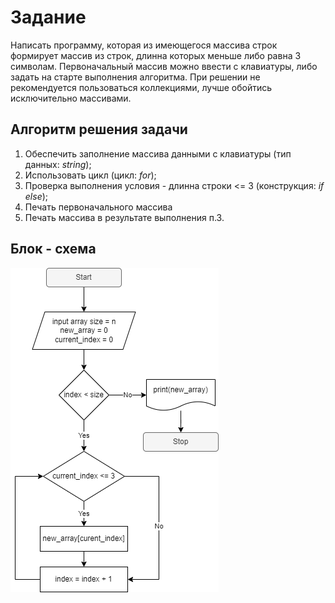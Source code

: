 # Задание 
Написать программу, которая из имеющегося массива строк формирует массив из строк, длинна которых меньше либо равна 3 символам. Первоначальный массив можно ввести с клавиатуры, либо задать на старте выполнения алгоритма. При решении не рекомендуется пользоваться коллекциями, лучше обойтись исключительно массивами.

## Алгоритм решения задачи
1. Обеспечить заполнение массива данными с клавиатуры (тип данных: *string*);
2. Использовать цикл (цикл: *for*);
3. Проверка выполнения условия - длинна строки <= 3 (конcтрукция: *if else*); 
4. Печать первоначального массива
5. Печать массива в результате выполнения п.3.

## Блок - схема

![Блок-схема](%D0%91%D0%BB%D0%BE%D0%BA-%D1%81%D1%85%D0%B5%D0%BC%D0%B0.png)


